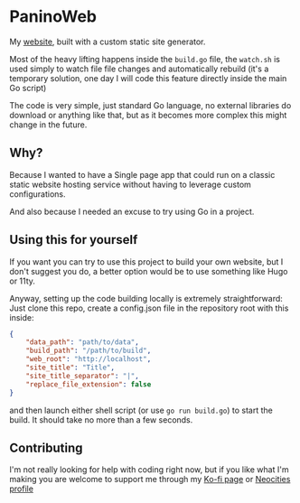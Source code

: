 # PaninoWeb

My <a href="https://panino.dev" target="_blank">website</a>, built with a custom static site generator.

Most of the heavy lifting happens inside the `build.go` file, the `watch.sh` is used simply to watch file file changes and automatically rebuild (it's a temporary solution, one day I will code this feature directly inside the main Go script)

The code is very simple, just standard Go language, no external libraries do download or anything like that, but as it becomes more complex this might change in the future.

## Why?

Because I wanted to have a Single page app that could run on a classic static website hosting service without having to leverage custom configurations.

And also because I needed an excuse to try using Go in a project.

## Using this for yourself

If you want you can try to use this project to build your own website, but I don't suggest you do, a better option would be to use something like Hugo or 11ty.

Anyway, setting up the code building locally is extremely straightforward: Just clone this repo, create a config.json file in the repository root with this inside:

```json
{
    "data_path": "path/to/data",
    "build_path": "/path/to/build",
    "web_root": "http://localhost",
    "site_title": "Title",
    "site_title_separator": "|",
    "replace_file_extension": false
}
```

and then launch either shell script (or use `go run build.go`) to start the build. It should take no more than a few seconds.

## Contributing

I'm not really looking for help with coding right now, but if you like what I'm making you are welcome to support me through my <a href="https://ko-fi.com/PaninoCode" target="_blank">Ko-fi page</a> or <a href="https://neocities.org/site/paninodev" target="_blank">Neocities profile</a>